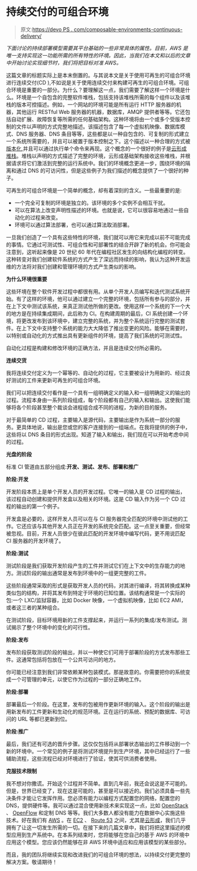 # 持续交付的可组合环境

> 原文:[https://devo PS . com/composable-environments-continuous-delivery/](https://devops.com/composable-environments-continuous-delivery/)

*下面讨论的持续部署模型需要其平台基础的一些非常具体的属性。目前，AWS 是唯一支持实现这一功能所需的所有特性的环境。因此，当我们在本文和以后的文章中开始讨论实现细节时，我们将把目标对准 AWS。* 

这篇文章的标题实际上是本末倒置的。与其说本文是关于使用可再生的可组合环境进行连续交付(CD ),不如说是关于使用连续交付来构建可再生的可组合环境。可组合环境是重要的一部分。为什么？要理解这一点，我们需要了解这样一个环境是什么。环境是一个自包含的完整软件堆栈，包括支持该堆栈所需的每个组件以及该堆栈的版本可控描述。例如，一个网站的环境可能是所有运行 HTTP 服务器的机器，其他运行 RESTful Web 服务器的机器，数据库，AMQP 提供者等等。它还包括自动扩展、故障恢复等所需的任何基础架构。这种环境将由一个或多个受版本控制的文件以声明的方式完整地描述。该描述包含了每一个虚拟机映像、数据库模式、DNS 服务器、DNS 条目等等，这些都是以一种自包含的、可复制的形式建立一个系统所需要的，并且可以被置于版本控制之下。这个描述以一种合理的方式被[版本化](http://semver.org),并且可以通过执行单个命令来再现。这个概念的一个很好的例子是[云形成](https://aws.amazon.com/cloudformation) [堆栈](https://docs.aws.amazon.com/AWSCloudFormation/latest/UserGuide/cfn-whatis-concepts.html)。堆栈以声明的方式描述了完整的环境，云形成基础架构接收这些堆栈，并根据请求将它们激活到完整的运行系统中。我们的环境概念更进一步，围绕环境的隔离和通过 DNS 的可访问性，但是这些例子为我们描述的概念提供了一个很好的种子。

可再生的可组合环境是一个简单的概念，却有着深刻的含义。一些最重要的是:

*   一个完全可复制的环境是独立的。该环境的多个实例不会相互干扰。
*   可以在算法上改变声明性描述的环境。也就是说，它可以很容易地通过一些自动化的过程来改变。
*   环境可以通过算法部署，也可以通过算法取消部署。

一旦我们创造了一个具有这些特性的环境，我们就可以用它来完成以前不可能完成的事情。它通过可测试性、可组合性和可部署性的结合开辟了新的机会。你可能会注意到，这听起来像是 20 世纪 60 年代在编程社区发生的向结构化编程的转变。这种转变对我们创建软件系统的方式产生了深远而持续的影响，我认为这种开发运维的方法将对我们创建和管理环境的方式产生类似的影响。

**为什么环境很重要**

这些环境在整个软件开发过程中都很有用。从单个开发人员编写和迭代测试系统开始。有了这样的环境，他可以通过建立一个完整的环境，包括所有参与的部分，并在上下文中测试该系统，来真正测试他所做的更改。使用这样一个系统的下一个大的地方是在持续集成期间，此后称为 CI。在构建周期的最后，CI 系统创建一个环境，将更改发布到该环境中，建立完整的系统，并为整个系统运行完整的测试套件。在上下文中支持整个系统的能力大大降低了推出变更的风险。能够在需要时，以特别或自动化的方式推出具有更新组件的环境，提高了我们系统的可测试性。

自动化过程是构建和修改环境的正确方法，并且是连续交付所必需的。

**连续交货**

我将连续交付定义为一个幂等的、自动化的过程，它主要被设计为用新的、经过良好测试的工件来更新可再生的可组合环境。

我们可以把连续交付看作是一个具有一组明确定义的输入和一组明确定义的输出的过程。流程本身由一系列阶段组成，每个阶段都有自己的输入和输出。这使我们能够将各个阶段甚至整个裁谈会进程组合成不同的进程，为新的目的服务。

对于最简单的 CD 过程，主要输入是源代码，主要输出是作为系统一部分的服务。更具体地说，输出是您或您的客户连接到的一组端点。在我将提供的例子中，这些将以 DNS 条目的形式出现。知道了输入和输出，我们现在可以开始考虑中间的过程。

**光盘的阶段**

标准 CI 管道由五部分组成:**开发、测试、发布、部署和推广**

**阶段:开发**

开发阶段本质上是单个开发人员的开发过程。它唯一的输入是 CD 过程的输出，该过程自动创建和提供开发盒以及相关的环境。这是 CD 输入作为另一个 CD 过程的输出的第一个例子。

开发盒是必要的，这样开发人员可以在与 CI 服务器完全匹配的环境中测试他的工作。它还应该与其他开发人员正在开发的系统完全匹配。这一点至关重要，但经常被忽视。目前，开发人员很少在彼此匹配的开发环境中编写代码，更不用说匹配 CI 服务器的开发环境了。

**阶段:测试**

测试阶段是我们获取开发阶段产生的工件并测试它们在上下文中的生存能力的地方。测试阶段的输出通常是发布到环境中的一组更完整的工件。

这些阶段通常采取的形式是获取开发人员的代码，对其进行编译，将其转换成某种类似包的结构，并将其发布到特定于环境的已知位置。该结构通常是一个实际的包:一个 LXC/监狱容器，比如 Docker 映像，一个虚拟机映像，比如 EC2 AMI，或者这三者的某种组合。

在测试阶段，目标环境用新的工件支撑起来，并运行一系列的集成/发布测试。测试揭示了整个环境中的变化的可行性。

**阶段:发布**

发布阶段获取测试阶段的输出，并以一种使它们可用于部署阶段的方式发布那些工件。这通常包括将包放在一个公共可访问的地方。

你可能已经注意到我们非常依赖某种包装模式。那是故意的。你需要把你的系统变成一个可管理的单元，以使它作为过程的一部分正确地工作。

**阶段:部署**

部署最后一个阶段。在这里，发布的包被用作更新环境的输入。这个阶段的输出是用新发布的工件更新和生动化的规范环境。正在运行的系统、预配的数据库、可访问的 URL 等都已更新到位。

**阶段:推广**

最后，我们还有可选的晋升步骤。这仅仅包括将从部署状态输出的工件移动到一个新的环境中。一个常见的例子是将测试环境提升到生产环境，其中已经运行了一些辅助流程，这些流程已经对环境进行了验证，使其可供消费者使用。

**克服技术限制**

我不想对你撒谎。开始这个过程并不简单。直到几年前，我还会说这是不可能的。但是，世界已经变了，现在这是可能的，甚至是可以接近的。我们必须具备一些先决条件才能让它发挥作用。您必须有能力以编程方式配置您的网络，配置您的 DNS，提供硬件等。我可以通过混合使用新技术来实现这一点，比如 [OpenStack](https://www.openstack.org) 、 [OpenFlow](https://www.opennetworking.org/Openflow) 和定制 DNS 等等。我们大多数人都没有能力在数据中心实施这些技术。好在我们有 [AWS](https://aws.amazon.com) 。在 [EC2](https://aws.amazon.com/ec2) 、 [Route 53](https://aws.amazon.com/route53) 之间，尤其是[云形成](https://aws.amazon.com/cloudformation)，我们几乎拥有了让这一切发生所需的一切。在接下来的几篇文章中，我们将把这里描述的模型应用到生产系统中。在本系列结束时，您将能够在您自己的基于 AWS 的环境中应用这个模型。您应该仍然能够在非 AWS 环境中适应和应用该模型的某些部分。

而且，我的团队将继续实现和改进我们的可组合环境的想法，以持续交付更完整的解决方案。敬请期待！